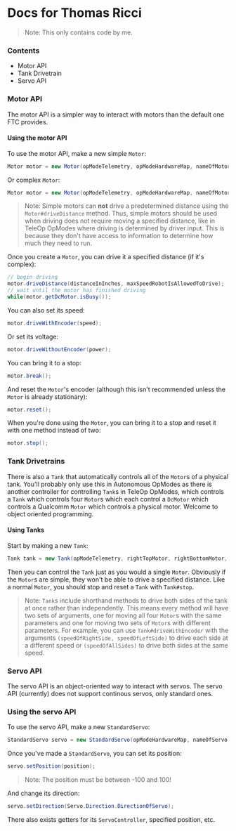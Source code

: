 # Docs for Thomas Ricci

> Note:
> This only contains code by me.

### Contents
* Motor API
* Tank Drivetrain
* Servo API

### Motor API
The motor API is a simpler way to interact with motors than the default one FTC provides.
#### Using the motor API
To use the motor API, make a new simple `Motor`:
```java
Motor motor = new Motor(opModeTelemetry, opModeHardwareMap, nameOfMotorInConfiguration, DcMotorSimple.Direction.DIRECTION_OF_MOTOR);
```
Or complex `Motor`:
```java
Motor motor = new Motor(opModeTelemetry, opModeHardwareMap, nameOfMotorInConfiguration, DcMotorSimple.Direction.DIRECTION_OF_MOTOR, encoderCountsPerMotorRevolution, physicalGearReductionOfMotor, radiusOfAttachmentToMotor);
```
> Note:
> Simple motors can **not** drive a predetermined distance using the `Motor#driveDistance` method. Thus, simple motors should be used when driving does not require moving a specified distance, like in TeleOp OpModes where driving is determined by driver input. This is because they don't have access to information to determine how much they need to run.

Once you create a `Motor`, you can drive it a specified distance (if it's complex):
```java
// begin driving
motor.driveDistance(distanceInInches, maxSpeedRobotIsAllowedToDrive);
// wait until the motor has finished driving
while(motor.getDcMotor.isBusy());
```
You can also set its speed:
```java
motor.driveWithEncoder(speed);
```
Or set its voltage:
```java
motor.driveWithoutEncoder(power);
```
You can bring it to a stop:
```java
motor.break();
```
And reset the `Motor`'s encoder (although this isn't recommended unless the `Motor` is already stationary):
```java
motor.reset();
```
When you're done using the `Motor`, you can bring it to a stop and reset it with one method instead of two:
```java
motor.stop();
```

### Tank Drivetrains
There is also a `Tank` that automatically controls all of the `Motor`s of a physical tank. You'll probably only use this in Autonomous OpModes as there is another controller for controlling `Tank`s in TeleOp OpModes, which controls a `Tank` which controls four `Motor`s which each control a `DcMotor` which controls a Qualcomm `Motor` which controls a physical motor. Welcome to object oriented programming.
#### Using Tanks
Start by making a new `Tank`:
```java
Tank tank = new Tank(opModeTelemetry, rightTopMotor, rightBottomMotor, leftTopMotor, leftBottomMotor);
```
Then you can control the `Tank` just as you would a single `Motor`. Obviously if the `Motor`s are simple, they won't be able to drive a specified distance. Like a normal `Motor`, you should stop and reset a `Tank` with `Tank#stop`.
> Note:
> `Tank`s include shorthand methods to drive both sides of the tank at once rather than independently. This means every method will have two sets of arguments, one for moving all four `Motor`s with the same parameters and one for moving two sets of `Motor`s with different parameters.
> For example, you can use `Tank#driveWithEncoder` with the arguments `(speedOfRightSide, speedOfLeftSide)` to drive each side at a different speed or `(speedOfAllSides)` to drive both sides at the same speed.

### Servo API
The servo API is an object-oriented way to interact with servos. The servo API (currently) does not support continous servos, only standard ones.
### Using the servo API
To use the servo API, make a new `StandardServo`:
```java
StandardServo servo = new StandardServo(opModeHardwareMap, nameOfServo);
```
Once you've made a `StandardServo`, you can set its position:
```java
servo.setPosition(position);
```
> Note:
> The position must be between -100 and 100!

And change its direction:
```java
servo.setDirection(Servo.Direction.DirectionOfServo);
```
There also exists getters for its `ServoController`, specified position, etc.